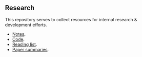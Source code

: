 ## Research

This repository serves to collect resources for internal research &amp; development efforts.

- [Notes](./notes).
- [Code](./code).
- [Reading list](./READING_LIST.md).
- [Paper summaries](./papers).
